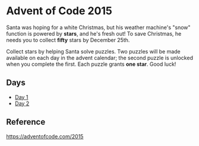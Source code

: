 # Advent of Code 2015

Santa was hoping for a white Christmas, but his weather machine's "snow" function is powered by **stars**, and he's fresh out! To save Christmas, he needs you to collect **fifty** stars by December 25th.

Collect stars by helping Santa solve puzzles. Two puzzles will be made available on each day in the advent calendar; the second puzzle is unlocked when you complete the first. Each puzzle grants **one star**. Good luck!

## Days

- [Day 1](/day-1)
- [Day 2](/day-2) 

## Reference
https://adventofcode.com/2015
